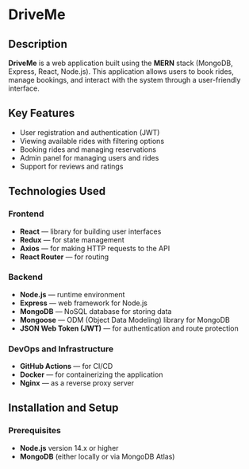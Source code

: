 # DriveMe

## Description

**DriveMe** is a web application built using the **MERN** stack (MongoDB, Express, React, Node.js). This application allows users to book rides, manage bookings, and interact with the system through a user-friendly interface.

## Key Features

- User registration and authentication (JWT)
- Viewing available rides with filtering options
- Booking rides and managing reservations
- Admin panel for managing users and rides
- Support for reviews and ratings

## Technologies Used

### Frontend

- **React** — library for building user interfaces
- **Redux** — for state management
- **Axios** — for making HTTP requests to the API
- **React Router** — for routing

### Backend

- **Node.js** — runtime environment
- **Express** — web framework for Node.js
- **MongoDB** — NoSQL database for storing data
- **Mongoose** — ODM (Object Data Modeling) library for MongoDB
- **JSON Web Token (JWT)** — for authentication and route protection

### DevOps and Infrastructure

- **GitHub Actions** — for CI/CD
- **Docker** — for containerizing the application
- **Nginx** — as a reverse proxy server

## Installation and Setup

### Prerequisites

- **Node.js** version 14.x or higher
- **MongoDB** (either locally or via MongoDB Atlas)
